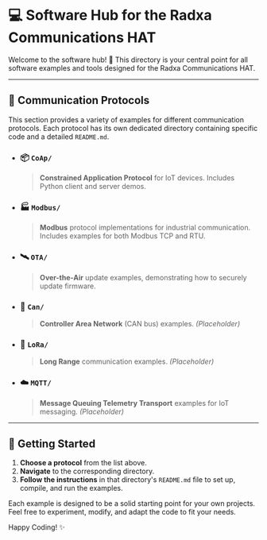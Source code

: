 # 💻 Software Hub for the Radxa Communications HAT

Welcome to the software hub! 🚀 This directory is your central point for all software examples and tools designed for the Radxa Communications HAT.

---

## 📡 Communication Protocols

This section provides a variety of examples for different communication protocols. Each protocol has its own dedicated directory containing specific code and a detailed `README.md`.

-   ### 📦 `CoAp/`
    > **Constrained Application Protocol** for IoT devices. Includes Python client and server demos.

-   ### 🏭 `Modbus/`
    > **Modbus** protocol implementations for industrial communication. Includes examples for both Modbus TCP and RTU.

-   ### 🛰️ `OTA/`
    > **Over-the-Air** update examples, demonstrating how to securely update firmware.

-   ### 🚗 `Can/`
    > **Controller Area Network** (CAN bus) examples. *(Placeholder)*

-   ### 📶 `LoRa/`
    > **Long Range** communication examples. *(Placeholder)*

-   ### ☁️ `MQTT/`
    > **Message Queuing Telemetry Transport** examples for IoT messaging. *(Placeholder)*

---

## 🚀 Getting Started

1.  **Choose a protocol** from the list above.
2.  **Navigate** to the corresponding directory.
3.  **Follow the instructions** in that directory's `README.md` file to set up, compile, and run the examples.

Each example is designed to be a solid starting point for your own projects. Feel free to experiment, modify, and adapt the code to fit your needs.

Happy Coding! ✨